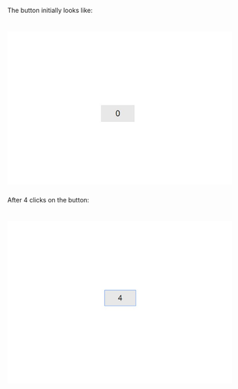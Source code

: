 The button initially looks like:

# ![Alt text](https://github.com/nikos-rvnt/HackerRank/blob/master/10_Days_Javascript/Day8_Create_a_Button/button_init.jpg) 

After 4 clicks on the button:

# ![Alt text](https://github.com/nikos-rvnt/HackerRank/blob/master/10_Days_Javascript/Day8_Create_a_Button/button_after.jpg) 
